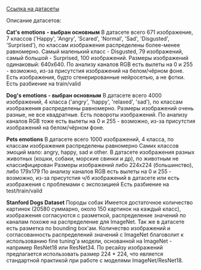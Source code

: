 [Ссылка на датасеты](https://drive.google.com/drive/folders/1V5UZb6KxIqVrpQ09dsf2CTwWkRFmns6R?usp=drive_link)

Описание датасетов:

**Cat's emotions** **- выбран основным**
В датасете всего 671 изображение, 7 классов ('Happy', 'Angry', 'Scared', 'Normal', 'Sad', 'Disgusted', 'Surprised'), по классам изображения распределены более-менее равномерно. Самый маленький класс - Disgusted, 79 изображений, самый большой - Surprised, 100 изображений.
Размеры изображений одинаковый: 640х640.
По анализу каналов RGB есть вылеты на 0 и 255 - возможно, из-за присутстия изображений на белом/чёрном фоне. Есть изображения, будто сгенерированные нейросетью, а не фотки.
Есть разбиение на train/valid

**Dog's emotions** **- выбран основным**
В датасете всего 4000 изображений, 4 класса ('angry', 'happy', 'relaxed', 'sad'), по классам изображения распределены равномерно.
Размеры изображений очень разные, не все квадратные.
Есть повороты изображений.
По анализу каналов RGB тоже есть вылеты на 0 и 255 - возможно, из-за присутстия изображений на белом/чёрном фоне.

**Pets emotions**
В датасете всего 1000 изображений, 4 класса, по классам изображения распределены равномерно
Самих классов эмоций мало: angry, happy, sad и other. В датасете изображения разных животных (кошки, собаки, морские свинки и др), по животным не классифицирован
Размеры изображений либо 224х224 (большинство), либо 179х179
По анализу каналов RGB есть вылеты на 0 и 255 - возможно, из-за присутстия ч/б изображений в датасете или есть изображения с проблемами с экспозицией
Есть разбиение на test/train/valid

**Stanford Dogs Dataset**
Породы собак
Имеется достаточное количество картинок (20580 суммарно, около 150 картинок на каждый класс), изображения согласуются с разметкой, распределение значений по каналам похоже на распределение для ImageNet.
Так же в датасете есть разметка по bounding box'ам.
Количество изображений и согласованность распределений значений с ImageNet благоволит к использованию fine tuning'а модели, основанной на ImageNet - например ResNet18 или ResNet34.
По ресайзу изображений предлагается использовать размер 224 * 224, что является стандартной практикой при работе с моделями ImageNet/ResNet18.
